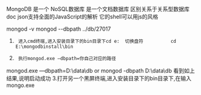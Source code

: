MongoDB 是一个 NoSQL数据库
是一个文档数据库 区别关系于关系型数据库
doc json支持全面的JavaScript的解析 它的shell可以用js的风格


mongod -v
mongod --dbpath  ../db/27017

1.      进入cmd终端,进入安装目录下的bin目录下cd e:  切换盘符          cd  E:\mongodbinstall\bin                   
2.      执行mongod.exe –dbpath=你自己对应的路径
mongod.exe —dbpath=D:\data\db
or
mongod -dbpath D:\data\db
 看到如上结果,说明启动成功 
 3.打开另一个黑屏终端,进入安装目录下的bin目录下,在输入mongo.exe
